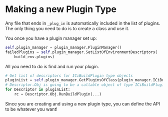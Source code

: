 # Making a new Plugin Type

Any file that ends in `_plug_in` is automatically included in the list of plugins.
The only thing you need to do is to create a class and use it.

You once you have a plugin manager set up:
```python
self.plugin_manager = plugin_manager.PluginManager()
failedPlugins = self.plugin_manager.SetListOfEnvironmentDescriptors(
    build_env.plugins)
```
All you need to do is find and run your plugin.
```python
# Get list of descriptors for ICiBuildPlugin type objects
pluginList = self.plugin_manager.GetPluginsOfClass(plugin_manager.ICiBuildPlugin)
# Descriptor.Obj is going to be a callable object of type ICiBuildPlugin
for Descriptor in pluginList:
    rc = Descriptor.Obj.RunBuildPlugin(...)
```

Since you are creating and using a new plugin type, you can define the API to be whatever you want!